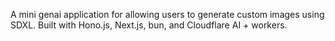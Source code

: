A mini genai application for allowing users to generate custom images using SDXL. Built with Hono.js, Next.js, bun, and Cloudflare AI + workers.

